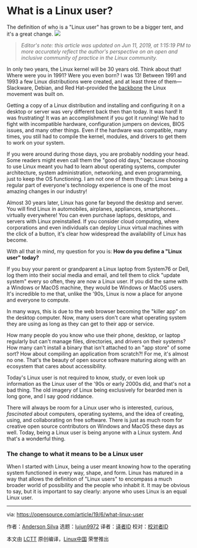 [#]: collector: (lujun9972)
[#]: translator: (qfzy1233 )
[#]: reviewer: ( )
[#]: publisher: ( )
[#]: url: ( )
[#]: subject: (What is a Linux user?)
[#]: via: (https://opensource.com/article/19/6/what-linux-user)
[#]: author: (Anderson Silva https://opensource.com/users/ansilva/users/petercheer/users/ansilva/users/greg-p/users/ansilva/users/ansilva/users/bcotton/users/ansilva/users/seth/users/ansilva/users/don-watkins/users/ansilva/users/seth)

What is a Linux user?
======
The definition of who is a "Linux user" has grown to be a bigger tent,
and it's a great change.
![][1]

> _Editor's note: this article was updated on Jun 11, 2019, at 1:15:19 PM to more accurately reflect the author's perspective on an open and inclusive community of practice in the Linux community._

In only two years, the Linux kernel will be 30 years old. Think about that! Where were you in 1991? Were you even born? I was 13! Between 1991 and 1993 a few Linux distributions were created, and at least three of them—Slackware, Debian, and Red Hat–provided the [backbone][2] the Linux movement was built on.

Getting a copy of a Linux distribution and installing and configuring it on a desktop or server was very different back then than today. It was hard! It was frustrating! It was an accomplishment if you got it running! We had to fight with incompatible hardware, configuration jumpers on devices, BIOS issues, and many other things. Even if the hardware was compatible, many times, you still had to compile the kernel, modules, and drivers to get them to work on your system.

If you were around during those days, you are probably nodding your head. Some readers might even call them the "good old days," because choosing to use Linux meant you had to learn about operating systems, computer architecture, system administration, networking, and even programming, just to keep the OS functioning. I am not one of them though: Linux being a regular part of everyone's technology experience is one of the most amazing changes in our industry!

Almost 30 years later, Linux has gone far beyond the desktop and server. You will find Linux in automobiles, airplanes, appliances, smartphones… virtually everywhere! You can even purchase laptops, desktops, and servers with Linux preinstalled. If you consider cloud computing, where corporations and even individuals can deploy Linux virtual machines with the click of a button, it's clear how widespread the availability of Linux has become.

With all that in mind, my question for you is: **How do you define a "Linux user" today?**

If you buy your parent or grandparent a Linux laptop from System76 or Dell, log them into their social media and email, and tell them to click "update system" every so often, they are now a Linux user. If you did the same with a Windows or MacOS machine, they would be Windows or MacOS users. It's incredible to me that, unlike the '90s, Linux is now a place for anyone and everyone to compute.

In many ways, this is due to the web browser becoming the "killer app" on the desktop computer. Now, many users don't care what operating system they are using as long as they can get to their app or service.

How many people do you know who use their phone, desktop, or laptop regularly but can't manage files, directories, and drivers on their systems? How many can't install a binary that isn't attached to an "app store" of some sort? How about compiling an application from scratch?! For me, it's almost no one. That's the beauty of open source software maturing along with an ecosystem that cares about accessibility.

Today's Linux user is not required to know, study, or even look up information as the Linux user of the '90s or early 2000s did, and that's not a bad thing. The old imagery of Linux being exclusively for bearded men is long gone, and I say good riddance.

There will always be room for a Linux user who is interested, curious, _fascinated_ about computers, operating systems, and the idea of creating, using, and collaborating on free software. There is just as much room for creative open source contributors on Windows and MacOS these days as well. Today, being a Linux user is being anyone with a Linux system. And that's a wonderful thing.

### The change to what it means to be a Linux user

When I started with Linux, being a user meant knowing how to the operating system functioned in every way, shape, and form. Linux has matured in a way that allows the definition of "Linux users" to encompass a much broader world of possibility and the people who inhabit it. It may be obvious to say, but it is important to say clearly: anyone who uses Linux is an equal Linux user.

--------------------------------------------------------------------------------

via: https://opensource.com/article/19/6/what-linux-user

作者：[Anderson Silva][a]
选题：[lujun9972][b]
译者：[译者ID](https://github.com/译者ID)
校对：[校对者ID](https://github.com/校对者ID)

本文由 [LCTT](https://github.com/LCTT/TranslateProject) 原创编译，[Linux中国](https://linux.cn/) 荣誉推出

[a]: https://opensource.com/users/ansilva/users/petercheer/users/ansilva/users/greg-p/users/ansilva/users/ansilva/users/bcotton/users/ansilva/users/seth/users/ansilva/users/don-watkins/users/ansilva/users/seth
[b]: https://github.com/lujun9972
[1]: https://opensource.com/sites/default/files/styles/image-full-size/public/lead-images/linux_penguin_green.png?itok=ENdVzW22
[2]: https://en.wikipedia.org/wiki/Linux_distribution#/media/File:Linux_Distribution_Timeline.svg
